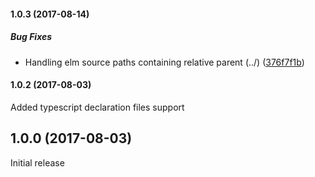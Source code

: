#### 1.0.3 (2017-08-14)

##### Bug Fixes

* Handling elm source paths containing relative parent (../) ([376f7f1b](https://github.com/OzTK/elm-template-engine/commit/376f7f1bd6348f230c6c8c1d38687850484beb29))

#### 1.0.2 (2017-08-03)

Added typescript declaration files support

## 1.0.0 (2017-08-03)

Initial release